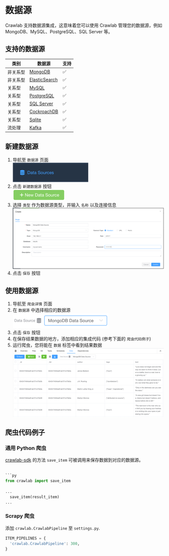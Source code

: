 # 数据源

Crawlab 支持数据源集成，这意味着您可以使用 Crawlab 管理您的数据源，例如 MongoDB、MySQL、PostgreSQL、SQL Server 等。

## 支持的数据源

| 类别   | 数据源                                                                           | 支持                 |
|------|-------------------------------------------------------------------------------|--------------------|
| 非关系型 | [MongoDB](https://mongodb.com)                                                | :white_check_mark: |
| 非关系型 | [ElasticSearch](https://elastic.co)                                           | :white_check_mark: |
| 关系型  | [MySQL](https://mysql.com)                                                    | :white_check_mark: |
| 关系型  | [PostgreSQL](https://postgresql.org/)                                         | :white_check_mark: |
| 关系型  | [SQL Server](https://www.microsoft.com/en-us/sql-server/sql-server-downloads) | :white_check_mark: |
| 关系型  | [CockroachDB](https://www.cockroachlabs.com/)                                 | :white_check_mark: |
| 关系型  | [Sqlite](https://www.sqlite.org/index.html)                                   | :white_check_mark: |
| 流处理  | [Kafka](https://kafka.apache.org/)                                            | :white_check_mark: |

## 新建数据源

1. 导航至 `数据源` 页面 <br>![data-sources-menu](./img/data-sources-menu.png)
2. 点击 `新建数据源` 按钮 <br>![new-data-source-button](./img/new-data-source-button.png)
3. 选择 `类型` 作为数据源类型，并输入 `名称` 以及连接信息 <br>![mongo-form](./img/mongo-form.png)
4. 点击 `保存` 按钮 <br>

## 使用数据源

1. 导航至 `爬虫详情` 页面
2. 在 `数据源` 中选择相应的数据源 <br>![mongo-data-source](./img/mongo-data-source.png)
3. 点击 `保存` 按钮
4. 在保存结果数据的地方，添加相应的集成代码 (参考下面的 `爬虫代码例子`)
5. 运行爬虫，您将能在 `数据` 标签中看到结果数据 <br>![results](./img/results.png)

## 爬虫代码例子

### 通用 Python 爬虫

[crawlab-sdk](https://pypi.org/project/crawlab-sdk) 的方法 `save_item` 可被调用来保存数据到对应的数据源。

```python

```py
from crawlab import save_item

...
  save_item(result_item)
...
```

### Scrapy 爬虫

添加 `crawlab.CrawlabPipeline` 至 `settings.py`.

```python
ITEM_PIPELINES = {
  'crawlab.CrawlabPipeline': 300,
}
```